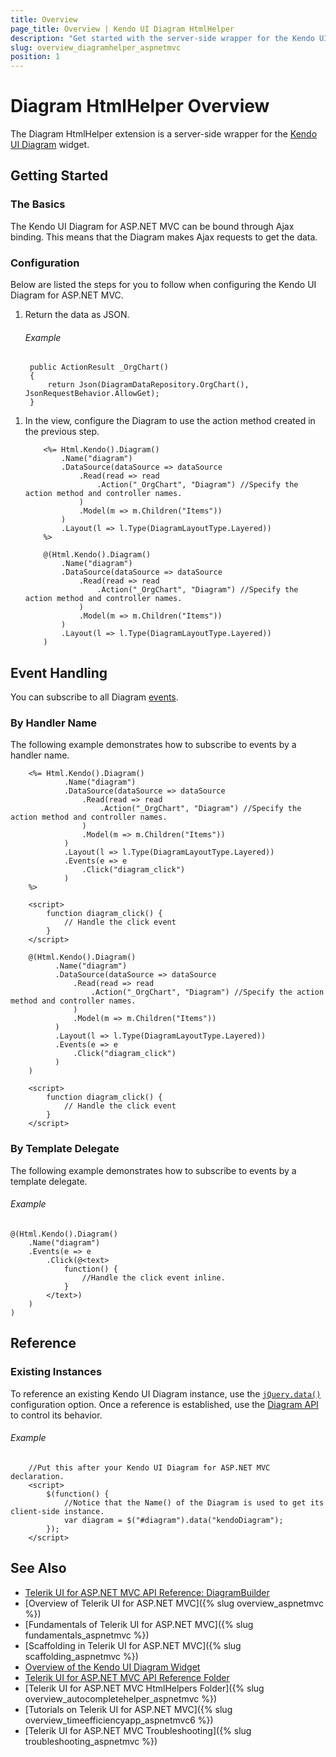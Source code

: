 ```yaml
---
title: Overview
page_title: Overview | Kendo UI Diagram HtmlHelper
description: "Get started with the server-side wrapper for the Kendo UI Diagram widget for ASP.NET MVC."
slug: overview_diagramhelper_aspnetmvc
position: 1
---
```


# Diagram HtmlHelper Overview

The Diagram HtmlHelper extension is a server-side wrapper for the [Kendo UI Diagram](https://demos.telerik.com/kendo-ui/diagram/index) widget.

## Getting Started

### The Basics

The Kendo UI Diagram for ASP.NET MVC can be bound through Ajax binding. This means that the Diagram makes Ajax requests to get the data.

### Configuration

Below are listed the steps for you to follow when configuring the Kendo UI Diagram for ASP.NET MVC.

1. Return the data as JSON.

    ###### Example

        public ActionResult _OrgChart()
        {
            return Json(DiagramDataRepository.OrgChart(), JsonRequestBehavior.AllowGet);
        }

<!--_-->
1. In the view, configure the Diagram to use the action method created in the previous step.

    ```ASPX
        <%= Html.Kendo().Diagram()
            .Name("diagram")
            .DataSource(dataSource => dataSource
                .Read(read => read
                    .Action("_OrgChart", "Diagram") //Specify the action method and controller names.
                )
                .Model(m => m.Children("Items"))
            )
            .Layout(l => l.Type(DiagramLayoutType.Layered))
        %>
    ```
    ```Razor
        @(Html.Kendo().Diagram()
            .Name("diagram")
            .DataSource(dataSource => dataSource
                .Read(read => read
                    .Action("_OrgChart", "Diagram") //Specify the action method and controller names.
                )
                .Model(m => m.Children("Items"))
            )
            .Layout(l => l.Type(DiagramLayoutType.Layered))
        )
    ```

## Event Handling

You can subscribe to all Diagram [events](http://docs.telerik.com/kendo-ui/api/javascript/dataviz/ui/diagram#events).

### By Handler Name

The following example demonstrates how to subscribe to events by a handler name.

```ASPX
    <%= Html.Kendo().Diagram()
            .Name("diagram")
            .DataSource(dataSource => dataSource
                .Read(read => read
                    .Action("_OrgChart", "Diagram") //Specify the action method and controller names.
                )
                .Model(m => m.Children("Items"))
            )
            .Layout(l => l.Type(DiagramLayoutType.Layered))
            .Events(e => e
                .Click("diagram_click")
            )
    %>

    <script>
        function diagram_click() {
            // Handle the click event
        }
    </script>
```
```Razor
    @(Html.Kendo().Diagram()
          .Name("diagram")
          .DataSource(dataSource => dataSource
              .Read(read => read
                  .Action("_OrgChart", "Diagram") //Specify the action method and controller names.
              )
              .Model(m => m.Children("Items"))
          )
          .Layout(l => l.Type(DiagramLayoutType.Layered))
          .Events(e => e
              .Click("diagram_click")
          )
    )

    <script>
        function diagram_click() {
            // Handle the click event
        }
    </script>
```

### By Template Delegate

The following example demonstrates how to subscribe to events by a template delegate.

###### Example

    @(Html.Kendo().Diagram()
        .Name("diagram")
        .Events(e => e
            .Click(@<text>
                function() {
                    //Handle the click event inline.
                }
            </text>)
        )
    )

## Reference

### Existing Instances

To reference an existing Kendo UI Diagram instance, use the [`jQuery.data()`](http://api.jquery.com/jQuery.data/) configuration option. Once a reference is established, use the [Diagram API](http://docs.telerik.com/kendo-ui/api/javascript/dataviz/ui/diagram#methods) to control its behavior.

###### Example

        //Put this after your Kendo UI Diagram for ASP.NET MVC declaration.
        <script>
            $(function() {
                //Notice that the Name() of the Diagram is used to get its client-side instance.
                var diagram = $("#diagram").data("kendoDiagram");
            });
        </script>

## See Also

* [Telerik UI for ASP.NET MVC API Reference: DiagramBuilder](http://docs.telerik.com/aspnet-mvc/api/Kendo.Mvc.UI.Fluent/DiagramBuilder)
* [Overview of Telerik UI for ASP.NET MVC]({% slug overview_aspnetmvc %})
* [Fundamentals of Telerik UI for ASP.NET MVC]({% slug fundamentals_aspnetmvc %})
* [Scaffolding in Telerik UI for ASP.NET MVC]({% slug scaffolding_aspnetmvc %})
* [Overview of the Kendo UI Diagram Widget](http://docs.telerik.com/kendo-ui/controls/diagrams-and-maps/diagram/overview)
* [Telerik UI for ASP.NET MVC API Reference Folder](http://docs.telerik.com/aspnet-mvc/api/Kendo.Mvc/AggregateFunction)
* [Telerik UI for ASP.NET MVC HtmlHelpers Folder]({% slug overview_autocompletehelper_aspnetmvc %})
* [Tutorials on Telerik UI for ASP.NET MVC]({% slug overview_timeefficiencyapp_aspnetmvc6 %})
* [Telerik UI for ASP.NET MVC Troubleshooting]({% slug troubleshooting_aspnetmvc %})
